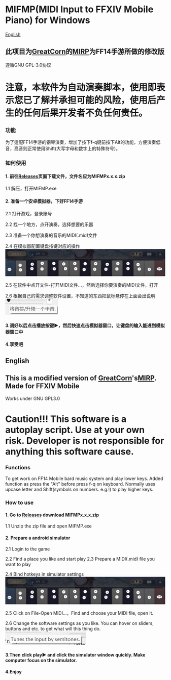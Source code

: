# MIFMP(MIDI Input to FFXIV Mobile Piano) for Windows
[English](#English)
## 此项目为[GreatCorn](https://github.com/GreatCorn)的[MIRP](https://github.com/GreatCorn/MIRP/)为FF14手游所做的修改版
遵循GNU GPL-3.0协议
# 注意，本软件为自动演奏脚本，使用即表示您已了解并承担可能的风险，使用后产生的任何后果开发者不负任何责任。
### 功能
为了适配FF14手游的钢琴演奏，增加了按下f-q键前按下Alt的功能，方便演奏低音，高音则正常使用Shift(大写字母和数字上的特殊符号)。
### 如何使用
#### 1. 前往[Releases](https://github.com/Psammosignum/MIFMP/releases)页面下载文件，文件名应为MIFMPx.x.x.zip

1.1 解压，打开MIFMP.exe

#### 2. 准备一个安卓模拟器，下好FF14手游

2.1 打开游戏，登录账号

2.2 找一个地方，点开演奏，选择想要的乐器

2.3 准备一个你想演奏的音乐的MIDI(.mid)文件

2.4 在模拟器配置键盘按键对应的操作![默认布局下模拟器按键可以这么设](tutorialres/hotkey.png)

2.5 在软件中点开文件-打开MIDI文件...，然后选择你要演奏的MIDI文件，打开

2.6 根据自己的需求调整软件设置，不知道的东西把鼠标悬停在上面会出说明![悬浮提示](tutorialres/hint.png)

#### 3.调好以后点击播放按键▶，然后快速点击模拟器窗口，让键盘的输入能进到模拟器窗口中
#### 4.享受吧
## English
## This is a modified version of [GreatCorn](https://github.com/GreatCorn)'s[MIRP](https://github.com/GreatCorn/MIRP/). Made for FFXIV Mobile
Works under GNU GPL3.0
# Caution!!! This software is a autoplay script. Use at your own risk. Developer is not responsible for anything this software cause.
### Functions
To get work on FF14 Mobile bard music system and play lower keys. Added function as press the "Alt" before press f-q on keyboard. Normally uses upcase letter and Shift(symbols on numbers. e.g.!) to play higher keys.
### How to use
#### 1. Go to [Releases](https://github.com/Psammosignum/MIFMP/releases) download MIFMPx.x.x.zip

1.1 Unzip the zip file and open MIFMP.exe

#### 2. Prepare a android simulator

2.1 Login to the game

2.2 Find a place you like and start play
2.3 Prepare a MIDI(.mid) file you want to play

2.4 Bind hotkeys in simulator settings![On default software layout, you could bind hotkeys like this](tutorialres/hotkey.png)

2.5 Click on File-Open MIDI...，Find and choose your MIDI file, open it.

2.6 Change the software settings as you like. You can hover on sliders, buttons and etc. to get what will this thing do.![hover hint](tutorialres/hint_en.png)

#### 3.Then click play▶ and click the simulator window quickly. Make computer focus on the simulator.
#### 4.Enjoy
